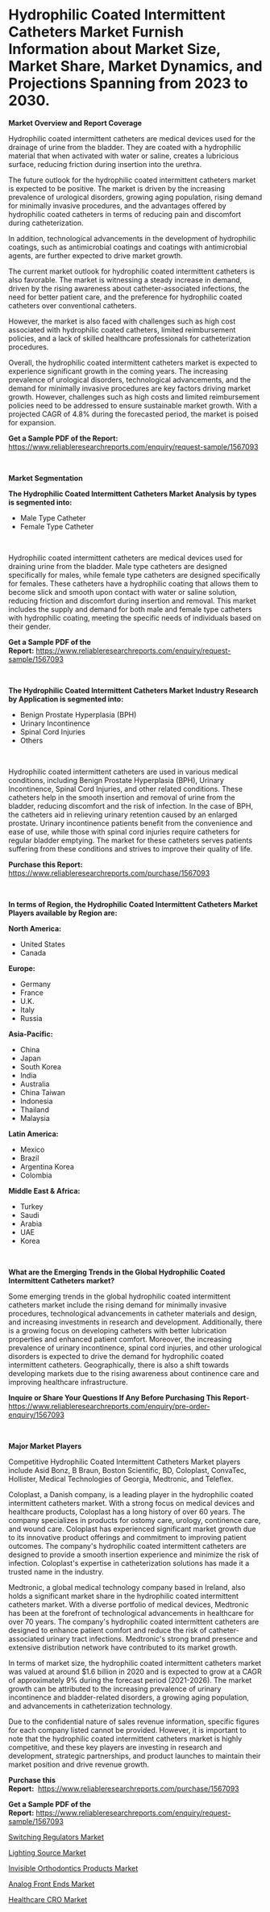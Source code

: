 <p><h1>Hydrophilic Coated Intermittent Catheters Market Furnish Information about Market Size, Market Share, Market Dynamics, and Projections Spanning from 2023 to 2030.</h1></p><p><strong>Market Overview and Report Coverage</strong></p>
<p><p>Hydrophilic coated intermittent catheters are medical devices used for the drainage of urine from the bladder. They are coated with a hydrophilic material that when activated with water or saline, creates a lubricious surface, reducing friction during insertion into the urethra.</p><p>The future outlook for the hydrophilic coated intermittent catheters market is expected to be positive. The market is driven by the increasing prevalence of urological disorders, growing aging population, rising demand for minimally invasive procedures, and the advantages offered by hydrophilic coated catheters in terms of reducing pain and discomfort during catheterization.</p><p>In addition, technological advancements in the development of hydrophilic coatings, such as antimicrobial coatings and coatings with antimicrobial agents, are further expected to drive market growth.</p><p>The current market outlook for hydrophilic coated intermittent catheters is also favorable. The market is witnessing a steady increase in demand, driven by the rising awareness about catheter-associated infections, the need for better patient care, and the preference for hydrophilic coated catheters over conventional catheters.</p><p>However, the market is also faced with challenges such as high cost associated with hydrophilic coated catheters, limited reimbursement policies, and a lack of skilled healthcare professionals for catheterization procedures.</p><p>Overall, the hydrophilic coated intermittent catheters market is expected to experience significant growth in the coming years. The increasing prevalence of urological disorders, technological advancements, and the demand for minimally invasive procedures are key factors driving market growth. However, challenges such as high costs and limited reimbursement policies need to be addressed to ensure sustainable market growth. With a projected CAGR of 4.8% during the forecasted period, the market is poised for expansion.</p></p>
<p><strong>Get a Sample PDF of the Report:</strong> <a href="https://www.reliableresearchreports.com/enquiry/request-sample/1567093">https://www.reliableresearchreports.com/enquiry/request-sample/1567093</a></p>
<p>&nbsp;</p>
<p><strong>Market Segmentation</strong></p>
<p><strong>The Hydrophilic Coated Intermittent Catheters Market Analysis by types is segmented into:</strong></p>
<p><ul><li>Male Type Catheter</li><li>Female Type Catheter</li></ul></p>
<p>&nbsp;</p>
<p><p>Hydrophilic coated intermittent catheters are medical devices used for draining urine from the bladder. Male type catheters are designed specifically for males, while female type catheters are designed specifically for females. These catheters have a hydrophilic coating that allows them to become slick and smooth upon contact with water or saline solution, reducing friction and discomfort during insertion and removal. This market includes the supply and demand for both male and female type catheters with hydrophilic coating, meeting the specific needs of individuals based on their gender.</p></p>
<p><strong>Get a Sample PDF of the Report:</strong>&nbsp;<a href="https://www.reliableresearchreports.com/enquiry/request-sample/1567093">https://www.reliableresearchreports.com/enquiry/request-sample/1567093</a></p>
<p>&nbsp;</p>
<p><strong>The Hydrophilic Coated Intermittent Catheters Market Industry Research by Application is segmented into:</strong></p>
<p><ul><li>Benign Prostate Hyperplasia (BPH)</li><li>Urinary Incontinence</li><li>Spinal Cord Injuries</li><li>Others</li></ul></p>
<p>&nbsp;</p>
<p><p>Hydrophilic coated intermittent catheters are used in various medical conditions, including Benign Prostate Hyperplasia (BPH), Urinary Incontinence, Spinal Cord Injuries, and other related conditions. These catheters help in the smooth insertion and removal of urine from the bladder, reducing discomfort and the risk of infection. In the case of BPH, the catheters aid in relieving urinary retention caused by an enlarged prostate. Urinary incontinence patients benefit from the convenience and ease of use, while those with spinal cord injuries require catheters for regular bladder emptying. The market for these catheters serves patients suffering from these conditions and strives to improve their quality of life.</p></p>
<p><strong>Purchase this Report:</strong>&nbsp; <a href="https://www.reliableresearchreports.com/purchase/1567093">https://www.reliableresearchreports.com/purchase/1567093</a></p>
<p>&nbsp;</p>
<p><strong>In terms of Region, the Hydrophilic Coated Intermittent Catheters Market Players available by Region are:</strong></p>
<p>
    <p> <strong> North America: </strong>
        <ul>
            <li>United States</li>
            <li>Canada</li>
        </ul>
        </p> 
    <p> <strong> Europe: </strong>
        <ul>
            <li>Germany</li>
            <li>France</li>
            <li>U.K.</li>
            <li>Italy</li>
            <li>Russia</li>
        </ul>
        </p> 
    <p> <strong> Asia-Pacific: </strong>
        <ul>
            <li>China</li>
            <li>Japan</li>
            <li>South Korea</li>
            <li>India</li>
            <li>Australia</li>
            <li>China Taiwan</li>
            <li>Indonesia</li>
            <li>Thailand</li>
            <li>Malaysia</li>
        </ul>
        </p> 
    <p> <strong> Latin America: </strong>
        <ul>
            <li>Mexico</li>
            <li>Brazil</li>
            <li>Argentina Korea</li>
            <li>Colombia</li>
        </ul>
        </p> 
    <p> <strong> Middle East & Africa: </strong>
        <ul>
            <li>Turkey</li>
            <li>Saudi</li>
            <li>Arabia</li>
            <li>UAE</li>
            <li>Korea</li>
        </ul>
    </p>
    </p>
<p>&nbsp;</p>
<p><strong>What are the Emerging Trends in the Global Hydrophilic Coated Intermittent Catheters market?</strong></p>
<p><p>Some emerging trends in the global hydrophilic coated intermittent catheters market include the rising demand for minimally invasive procedures, technological advancements in catheter materials and design, and increasing investments in research and development. Additionally, there is a growing focus on developing catheters with better lubrication properties and enhanced patient comfort. Moreover, the increasing prevalence of urinary incontinence, spinal cord injuries, and other urological disorders is expected to drive the demand for hydrophilic coated intermittent catheters. Geographically, there is also a shift towards developing markets due to the rising awareness about continence care and improving healthcare infrastructure.</p></p>
<p><strong>Inquire or Share Your Questions If Any Before Purchasing This Report</strong>- <a href="https://www.reliableresearchreports.com/enquiry/pre-order-enquiry/1567093">https://www.reliableresearchreports.com/enquiry/pre-order-enquiry/1567093</a></p>
<p>&nbsp;</p>
<p><strong>Major Market Players</strong></p>
<p><p>Competitive Hydrophilic Coated Intermittent Catheters Market players include Asid Bonz, B Braun, Boston Scientific, BD, Coloplast, ConvaTec, Hollister, Medical Technologies of Georgia, Medtronic, and Teleflex. </p><p>Coloplast, a Danish company, is a leading player in the hydrophilic coated intermittent catheters market. With a strong focus on medical devices and healthcare products, Coloplast has a long history of over 60 years. The company specializes in products for ostomy care, urology, continence care, and wound care. Coloplast has experienced significant market growth due to its innovative product offerings and commitment to improving patient outcomes. The company's hydrophilic coated intermittent catheters are designed to provide a smooth insertion experience and minimize the risk of infection. Coloplast's expertise in catheterization solutions has made it a trusted name in the industry.</p><p>Medtronic, a global medical technology company based in Ireland, also holds a significant market share in the hydrophilic coated intermittent catheters market. With a diverse portfolio of medical devices, Medtronic has been at the forefront of technological advancements in healthcare for over 70 years. The company's hydrophilic coated intermittent catheters are designed to enhance patient comfort and reduce the risk of catheter-associated urinary tract infections. Medtronic's strong brand presence and extensive distribution network have contributed to its market growth.</p><p>In terms of market size, the hydrophilic coated intermittent catheters market was valued at around $1.6 billion in 2020 and is expected to grow at a CAGR of approximately 9% during the forecast period (2021-2026). The market growth can be attributed to the increasing prevalence of urinary incontinence and bladder-related disorders, a growing aging population, and advancements in catheterization technology.</p><p>Due to the confidential nature of sales revenue information, specific figures for each company listed cannot be provided. However, it is important to note that the hydrophilic coated intermittent catheters market is highly competitive, and these key players are investing in research and development, strategic partnerships, and product launches to maintain their market position and drive revenue growth.</p></p>
<p><strong>Purchase this Report:</strong>&nbsp;&nbsp;<a href="https://www.reliableresearchreports.com/purchase/1567093">https://www.reliableresearchreports.com/purchase/1567093</a></p>
<p></p>
<p><strong>Get a Sample PDF of the Report:</strong>&nbsp;<a href="https://www.reliableresearchreports.com/enquiry/request-sample/1567093">https://www.reliableresearchreports.com/enquiry/request-sample/1567093</a></p>
<p><p><a href="https://issuu.com/reportprime-2/docs/switching-regulators-market-size-2030.pptx?fr=xKAE9_zU1NQ">Switching Regulators Market</a></p><p><a href="https://medium.com/@gabriellemcgrath66/lighting-source-market-size-growth-forecast-2023-2030-d58c728206aa">Lighting Source Market</a></p><p><a href="https://github.com/kuntayevaz/Market-Research-Report-List-1/blob/main/invisible-orthodontics-products-market.md">Invisible Orthodontics Products Market</a></p><p><a href="https://issuu.com/reportprime-2/docs/analog-front-ends-market-size-2030.pptx?fr=xKAE9_zU1NQ">Analog Front Ends Market</a></p><p><a href="https://github.com/sofyaavrova/Market-Research-Report-List-1/blob/main/healthcare-cro-market.md">Healthcare CRO Market</a></p></p>
